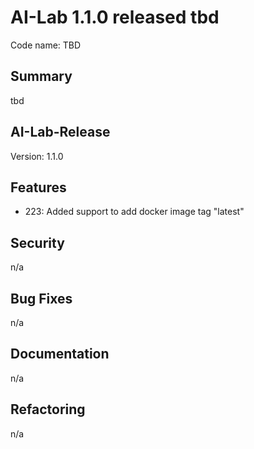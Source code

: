 # AI-Lab 1.1.0 released tbd

Code name: TBD

## Summary

tbd

## AI-Lab-Release

Version: 1.1.0

## Features

* 223: Added support to add docker image tag "latest"

## Security

n/a

## Bug Fixes

n/a

## Documentation

n/a

## Refactoring

n/a
